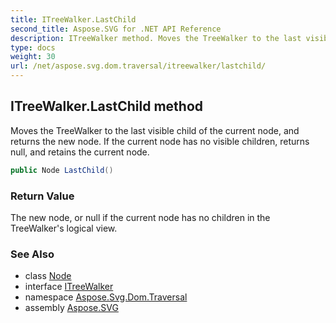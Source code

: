 ```yaml
---
title: ITreeWalker.LastChild
second_title: Aspose.SVG for .NET API Reference
description: ITreeWalker method. Moves the TreeWalker to the last visible child of the current node and returns the new node. If the current node has no visible children returns null and retains the current node
type: docs
weight: 30
url: /net/aspose.svg.dom.traversal/itreewalker/lastchild/
---
```

## ITreeWalker.LastChild method

Moves the TreeWalker to the last visible child of the current node, and returns the new node. If the current node has no visible children, returns null, and retains the current node.

```csharp
public Node LastChild()
```

### Return Value

The new node, or null if the current node has no children in the TreeWalker's logical view.

### See Also

* class [Node](../../../aspose.svg.dom/node/)
* interface [ITreeWalker](../)
* namespace [Aspose.Svg.Dom.Traversal](../../itreewalker/)
* assembly [Aspose.SVG](../../../)
